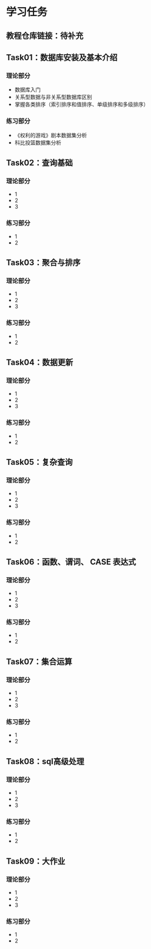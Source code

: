# 学习任务


## 教程仓库链接：待补充


## Task01：数据库安装及基本介绍


### 理论部分

- 数据库入门
- 关系型数据与非关系型数据库区别
- 掌握各类排序（索引排序和值排序、单级排序和多级排序）

### 练习部分

- 《权利的游戏》剧本数据集分析
- 科比投篮数据集分析


## Task02：查询基础


### 理论部分

- 1
- 2
- 3

### 练习部分

- 1
- 2

## Task03：聚合与排序

### 理论部分

- 1
- 2
- 3

### 练习部分

- 1
- 2

## Task04：数据更新

### 理论部分

- 1
- 2
- 3

### 练习部分

- 1
- 2

## Task05：复杂查询

### 理论部分

- 1
- 2
- 3

### 练习部分

- 1
- 2

## Task06：函数、谓词、 CASE 表达式

### 理论部分

- 1
- 2
- 3

### 练习部分

- 1
- 2

## Task07：集合运算

### 理论部分

- 1
- 2
- 3

### 练习部分

- 1
- 2

## Task08：sql高级处理

### 理论部分

- 1
- 2
- 3

### 练习部分

- 1
- 2

## Task09：大作业

### 理论部分

- 1
- 2
- 3

### 练习部分

- 1
- 2
